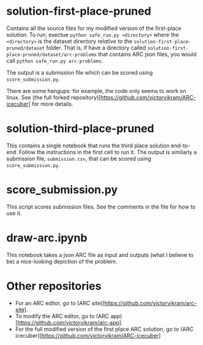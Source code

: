 # solution-first-place-pruned
Contains all the source files for my modified version of the first-place solution. To run, exectue `python safe_run.py <directory>` where the `<directory>` is the dataset directory *relative to* the `solution-first-place-pruned/dataset` folder. That is, if have a directory called `solution-first-place-pruned/dataset/arc-problems` that contains ARC json files, you would call `python safe_run.py arc-problems`. 

The output is a submission file which can be scored using `score_submission.py`.

There are some hangups: for example, the code only seems to work on linux. See (the full forked repository)[https://github.com/victorvikram/ARC-icecuber] for more details.

# solution-third-place-pruned
This contains a single notebook that runs the third place solution end-to-end. Follow the instructions in the first cell to run it. The output is similarly a submission file, `submission.csv`, that can be scored using `score_submission.py`.

# score_submission.py
This script scores submission files. See the comments in the file for how to use it.

# draw-arc.ipynb
This notebook takes a json ARC file as input and outputs (what I believe to be) a nice-looking depiction of the problem.

# Other repositories
* For an ARC editor, go to (ARC site)[https://github.com/victorvikram/arc-site].
* To modify the ARC editor, go to (ARC app)[https://github.com/victorvikram/arc-app].
* For the full modified version of the first place ARC solution, go to (ARC icecuber)[https://github.com/victorvikram/ARC-icecuber]
